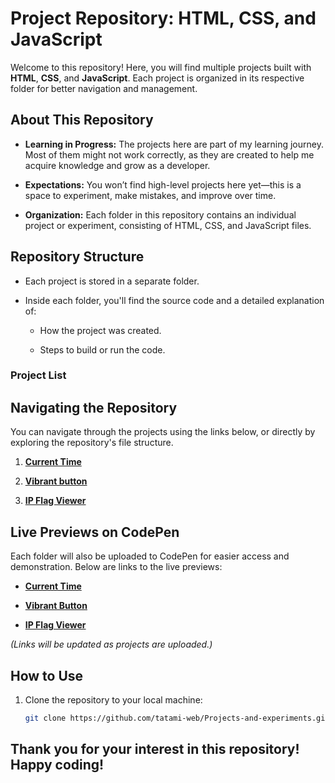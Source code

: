 # Project Repository: HTML, CSS, and JavaScript

Welcome to this repository! Here, you will find multiple projects built with **HTML**, **CSS**, and **JavaScript**. Each project is organized in its respective folder for better navigation and management.

## About This Repository

- **Learning in Progress:** The projects here are part of my learning journey. Most of them might not work correctly, as they are created to help me acquire knowledge and grow as a developer.
  
- **Expectations:** You won’t find high-level projects here yet—this is a space to experiment, make mistakes, and improve over time.  

- **Organization:** Each folder in this repository contains an individual project or experiment, consisting of HTML, CSS, and JavaScript files.  

## Repository Structure

- Each project is stored in a separate folder.

- Inside each folder, you'll find the source code and a detailed explanation of:

  - How the project was created.

  - Steps to build or run the code.

### Project List

## Navigating the Repository

You can navigate through the projects using the links below, or directly by exploring the repository's file structure.

1. **[Current Time](./Current-Time/Current-Time.md)**  

2. **[Vibrant button](./Vibrant-Button/Vibrant-Button.md)**  

3. **[IP Flag Viewer](./IP-Flag-Viewer/IP-Flag-Viewer.md)**  

## Live Previews on CodePen

Each folder will also be uploaded to CodePen for easier access and demonstration. Below are links to the live previews:

- **[Current Time](https://codepen.io/Tatami-web/pen/yyBOKdg)**  

- **[Vibrant Button](https://codepen.io/Tatami-web/pen/ZYzQGrY)** 

- **[IP Flag Viewer](https://codepen.io/Tatami-web/pen/NPKxqVZ)** 

*(Links will be updated as projects are uploaded.)*

## How to Use

1. Clone the repository to your local machine:  

   ```bash
   git clone https://github.com/tatami-web/Projects-and-experiments.git

## Thank you for your interest in this repository! Happy coding!
